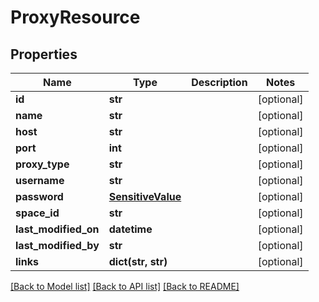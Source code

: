 # ProxyResource

## Properties
Name | Type | Description | Notes
------------ | ------------- | ------------- | -------------
**id** | **str** |  | [optional] 
**name** | **str** |  | [optional] 
**host** | **str** |  | [optional] 
**port** | **int** |  | [optional] 
**proxy_type** | **str** |  | [optional] 
**username** | **str** |  | [optional] 
**password** | [**SensitiveValue**](SensitiveValue.md) |  | [optional] 
**space_id** | **str** |  | [optional] 
**last_modified_on** | **datetime** |  | [optional] 
**last_modified_by** | **str** |  | [optional] 
**links** | **dict(str, str)** |  | [optional] 

[[Back to Model list]](../README.md#documentation-for-models) [[Back to API list]](../README.md#documentation-for-api-endpoints) [[Back to README]](../README.md)

